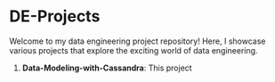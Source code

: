 # DE-Projects

Welcome to my data engineering project repository! Here, I showcase various projects that explore the exciting world of data engineering.

1. **Data-Modeling-with-Cassandra**: This project 
